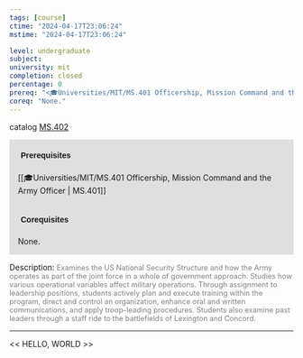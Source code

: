 ```yaml
---
tags: [course]
ctime: "2024-04-17T23:06:24"
mstime: "2024-04-17T23:06:24"

level: undergraduate
subject: 
university: mit
completion: closed
percentage: 0
prereq: "<🎓Universities/MIT/MS.401 Officership, Mission Command and the Army Officer>"
coreq: "None."
---
```


catalog [MS.402](http://student.mit.edu/catalog/mMSa.html#MS.402)

<span style="display: block; padding: 15px; background-color: rgb(100, 100, 100, 0.2);"><font id="m_prereq4138_0" style="display: block; font-family: Arial, sans-serif; font-weight: bold; padding: 5px">Prerequisites</font><br><span id="prereq4138_0">[[🎓Universities/MIT/MS.401 Officership, Mission Command and the Army Officer | MS.401]]</span></span>
<span style="display: block; padding: 15px; background-color: rgb(100, 100, 100, 0.2);"><font id="m_coreq4138_0" style="display: block; font-family: Arial, sans-serif; font-weight: bold; padding: 5px">Corequisites</font><br><span id="coreq4138_0">None.</span></span>

<font style="">Description:</font>
<font style="color: grey; font-size: 0.8rem;">Examines the US National Security Structure and how the Army operates as part of the joint force in a whole of government approach. Studies how various operational variables affect military operations. Through assignment to leadership positions, students actively plan and execute training within the program, direct and control an organization, enhance oral and written communications, and apply troop-leading procedures. Students also examine past leaders through a staff ride to the battlefields of Lexington and Concord.</font>



---

<< HELLO, WORLD >>
